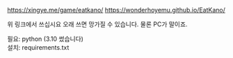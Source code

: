 https://xingye.me/game/eatkano/
https://wonderhoyemu.github.io/EatKano/

위 링크에서 쓰십시요
오래 쓰면 망가질 수 있습니다. 물론 PC가 말이죠.

필요: python (3.10 썼습니다)</br>
설치: requirements.txt
